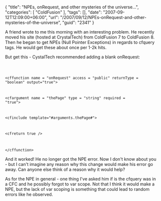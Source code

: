 {
	"title": "NPEs, onRequest, and other mysteries of the universe...",
	"categories": [
		"ColdFusion"
	],
	"tags": [],
	"date": "2007-09-12T12:09:00+06:00",
	"url": "/2007/09/12/NPEs-onRequest-and-other-mysteries-of-the-universe",
	"guid": "2341"
}

A friend wrote to me this morning with an interesting problem. He recently moved his site (hosted at CrystalTech) from ColdFusion 7 to ColdFusion 8. Then he began to get NPEs (Null Pointer Exceptions) in regards to cfquery tags. He would get these about once per 1-2k hits.

But get this - CystalTech recommended adding a blank onRequest:

<code>

 &lt;cffunction
   name = "onRequest"
   access = "public"
   returnType = "boolean"
   output="true"&gt;

   &lt;cfargument
     name = "thePage"
     type = "string"
     required = "true"&gt;

   &lt;cfinclude
     template="#arguments.thePage#"&gt;

   &lt;cfreturn true /&gt;

 &lt;/cffunction&gt; 
</code>

And it worked! He no longer got the NPE error. Now I don't know about you - but I can't imagine any reason why this change would make his error go away. Can anyone else think of a reason why it would help?

As for the NPE in general - one thing I've asked him if is the cfquery was in a CFC and he possibly forgot to var scope. Not that I think it would make a NPE, but the lack of var scoping is something that could lead to random errors like he observed.